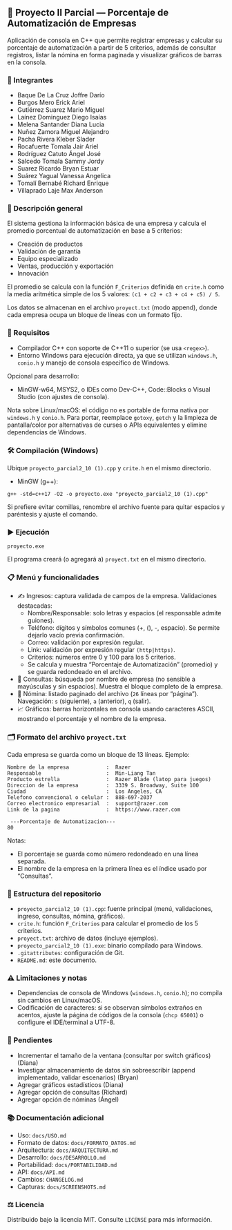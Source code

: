 ## 🤖 Proyecto II Parcial — Porcentaje de Automatización de Empresas

Aplicación de consola en C++ que permite registrar empresas y calcular su porcentaje de automatización a partir de 5 criterios, además de consultar registros, listar la nómina en forma paginada y visualizar gráficos de barras en la consola.

### 👥 Integrantes
- Baque De La Cruz Joffre Darío
- Burgos Mero Erick Ariel
- Gutiérrez Suarez Mario Miguel
- Laínez Dominguez Diego Isaías
- Melena Santander Diana Lucia
- Nuñez Zamora Miguel Alejandro
- Pacha Rivera Kleber Slader
- Rocafuerte Tomala Jair Ariel
- Rodríguez Catuto Ángel José
- Salcedo Tomala Sammy Jordy
- Suarez Ricardo Bryan Estuar
- Suárez Yagual Vanessa Angelica
- Tomalí Bernabé Richard Enrique
- Villaprado Laje Max Anderson

### 📝 Descripción general
El sistema gestiona la información básica de una empresa y calcula el promedio porcentual de automatización en base a 5 criterios:
- Creación de productos
- Validación de garantía
- Equipo especializado
- Ventas, producción y exportación
- Innovación

El promedio se calcula con la función `F_Criterios` definida en `crite.h` como la media aritmética simple de los 5 valores: `(c1 + c2 + c3 + c4 + c5) / 5`.

Los datos se almacenan en el archivo `proyect.txt` (modo append), donde cada empresa ocupa un bloque de líneas con un formato fijo.

### 🧰 Requisitos
- Compilador C++ con soporte de C++11 o superior (se usa `<regex>`).
- Entorno Windows para ejecución directa, ya que se utilizan `windows.h`, `conio.h` y manejo de consola específico de Windows.

Opcional para desarrollo:
- MinGW-w64, MSYS2, o IDEs como Dev-C++, Code::Blocks o Visual Studio (con ajustes de consola).

Nota sobre Linux/macOS: el código no es portable de forma nativa por `windows.h` y `conio.h`. Para portar, reemplace `gotoxy`, `getch` y la limpieza de pantalla/color por alternativas de curses o APIs equivalentes y elimine dependencias de Windows.

### 🛠️ Compilación (Windows)
Ubique `proyecto_parcial2_10 (1).cpp` y `crite.h` en el mismo directorio.

- MinGW (g++):
```
g++ -std=c++17 -O2 -o proyecto.exe "proyecto_parcial2_10 (1).cpp"
```

Si prefiere evitar comillas, renombre el archivo fuente para quitar espacios y paréntesis y ajuste el comando.

### ▶️ Ejecución
```
proyecto.exe
```
El programa creará (o agregará a) `proyect.txt` en el mismo directorio.

### 📋 Menú y funcionalidades
- ✍️ Ingresos: captura validada de campos de la empresa. Validaciones destacadas:
  - Nombre/Responsable: solo letras y espacios (el responsable admite guiones).
  - Teléfono: dígitos y símbolos comunes (+, (), -, espacio). Se permite dejarlo vacío previa confirmación.
  - Correo: validación por expresión regular.
  - Link: validación por expresión regular `(http|https)`.
  - Criterios: números entre 0 y 100 para los 5 criterios.
  - Se calcula y muestra “Porcentaje de Automatización” (promedio) y se guarda redondeado en el archivo.
- 🔎 Consultas: búsqueda por nombre de empresa (no sensible a mayúsculas y sin espacios). Muestra el bloque completo de la empresa.
- 🧾 Nómina: listado paginado del archivo (`26` líneas por “página”). Navegación: `s` (siguiente), `a` (anterior), `q` (salir).
- 📈 Gráficos: barras horizontales en consola usando caracteres ASCII, mostrando el porcentaje y el nombre de la empresa.

### 🗂️ Formato del archivo `proyect.txt`
Cada empresa se guarda como un bloque de 13 líneas. Ejemplo:
```
Nombre de la empresa            :  Razer 
Responsable                     :  Min-Liang Tan 
Producto estrella               :  Razer Blade (latop para juegos) 
Direccion de la empresa	        :  3339 S. Broadway, Suite 100 
Ciudad                          :  Los Angeles, CA 
Telefono convencional o celular	:  888-697-2037 
Correo electronico empresarial  :  support@razer.com 
Link de la pagina               :  https://www.razer.com 

 ---Porcentaje de Automatizacion--- 
80 

```
Notas:
- El porcentaje se guarda como número redondeado en una línea separada.
- El nombre de la empresa en la primera línea es el índice usado por “Consultas”.

### 📁 Estructura del repositorio
- `proyecto_parcial2_10 (1).cpp`: fuente principal (menú, validaciones, ingreso, consultas, nómina, gráficos).
- `crite.h`: función `F_Criterios` para calcular el promedio de los 5 criterios.
- `proyect.txt`: archivo de datos (incluye ejemplos).
- `proyecto_parcial2_10 (1).exe`: binario compilado para Windows.
- `.gitattributes`: configuración de Git.
- `README.md`: este documento.

### ⚠️ Limitaciones y notas
- Dependencias de consola de Windows (`windows.h`, `conio.h`); no compila sin cambios en Linux/macOS.
- Codificación de caracteres: si se observan símbolos extraños en acentos, ajuste la página de códigos de la consola (`chcp 65001`) o configure el IDE/terminal a UTF-8.

### 📝 Pendientes
- Incrementar el tamaño de la ventana (consultar por switch gráficos) (Diana)
- Investigar almacenamiento de datos sin sobreescribir (append implementado, validar escenarios) (Bryan)
- Agregar gráficos estadísticos (Diana)
- Agregar opción de consultas (Richard)
- Agregar opción de nóminas (Ángel)

### 📚 Documentación adicional
- Uso: `docs/USO.md`
- Formato de datos: `docs/FORMATO_DATOS.md`
- Arquitectura: `docs/ARQUITECTURA.md`
- Desarrollo: `docs/DESARROLLO.md`
- Portabilidad: `docs/PORTABILIDAD.md`
- API: `docs/API.md`
- Cambios: `CHANGELOG.md`
- Capturas: `docs/SCREENSHOTS.md`

### ⚖️ Licencia
Distribuido bajo la licencia MIT. Consulte `LICENSE` para más información.
